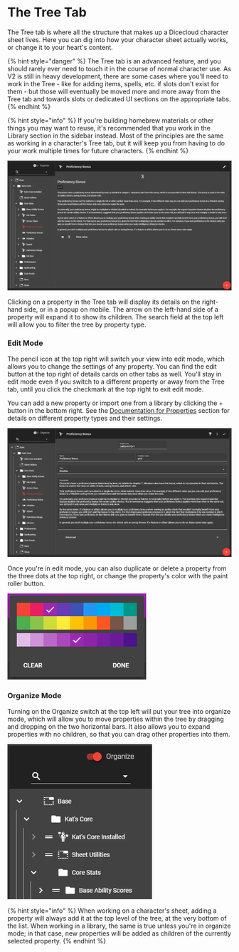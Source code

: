 # The Tree Tab

The Tree tab is where all the structure that makes up a Dicecloud character sheet lives. Here you can dig into how your character sheet actually works, or change it to your heart's content.

{% hint style="danger" %}
The Tree tab is an advanced feature, and you should rarely ever need to touch it in the course of normal character use. As V2 is still in heavy development, there are some cases where you'll need to work in the Tree - like for adding items, spells, etc. if slots don't exist for them - but those will eventually be moved more and more away from the Tree tab and towards slots or dedicated UI sections on the appropriate tabs.
{% endhint %}

{% hint style="info" %}
If you're building homebrew materials or other things you may want to reuse, it's recommended that you work in the Library section in the sidebar instead. Most of the principles are the same as working in a character's Tree tab, but it will keep you from having to do your work multiple times for future characters.
{% endhint %}

![The Tree tab for an example character, open to the Proficiency Bonus attribute.](../.gitbook/assets/image%20%288%29.png)

Clicking on a property in the Tree tab will display its details on the right-hand side, or in a popup on mobile.  The arrow on the left-hand side of a property will expand it to show its children. The search field at the top left will allow you to filter the tree by property type.

### Edit Mode

The pencil icon at the top right will switch your view into edit mode, which allows you to change the settings of any property. You can find the edit button at the top right of details cards on other tabs as well. You'll stay in edit mode even if you switch to a different property or away from the Tree tab, until you click the checkmark at the top right to exit edit mode. 

You can add a new property or import one from a library by clicking the + button in the bottom right. See the [Documentation for Properties](../documentation-for-properties/action.md) section for details on different property types and their settings.

![The edit view for the Proficiency Bonus attribute from the first example.](../.gitbook/assets/image%20%2819%29.png)

Once you're in edit mode, you can also duplicate or delete a property from the three dots at the top right, or change the property's color with the paint roller button.

![The property color picker.](../.gitbook/assets/image%20%2822%29.png)

### Organize Mode

Turning on the Organize switch at the top left will put your tree into organize mode, which will allow you to move properties within the tree by dragging and dropping on the two horizontal bars. It also allows you to expand properties with no children, so that you can drag other properties into them.

![The top of the tree from the example in Organize mode.](../.gitbook/assets/image%20%2821%29.png)

{% hint style="info" %}
When working on a character's sheet, adding a property will always add it at the top level of the tree, at the very bottom of the list. When working in a library, the same is true unless you're in organize mode; in that case, new properties will be added as children of the currently selected property.
{% endhint %}

